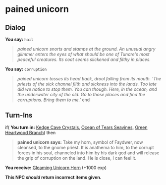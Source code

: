 # pained unicorn
## Dialog

**You say:** `hail`



>*pained unicorn snorts and stamps at the ground. An unusual angry glimmer enters the eyes of what should be one of Tunare's most peaceful creatures. Its coat seems slickened and filthy in places.*

**You say:** `corruption`



>*pained unicorn tosses its head back, drool falling from its mouth. 'The priests of the sick channel filth and sickness into the lands. Too late did we notice to stop them. You can though. Here, in the ocean, and the underwater city of the old. Go to those places and find the corruptions. Bring them to me.'*
end

## Turn-Ins




if( **You turn in:** [Kedge Cave Crystals](/item/20691), [Ocean of Tears Seavines](/item/20692), [Green Heartwood Branch](/item/20693)) then


>**pained unicorn says:** Take my horn, symbol of Faydwer, now cleansed, to the gnome priest. It is anathema to him, to the corrupt forces in his soul, channeled into him by his dark god and will release the grip of corruption on the land. He is close, I can feel it.


 **You receive:**  [Gleaming Unicorn Horn](/item/20694) (+1000 exp)

**This NPC *should* return incorrect items given.**
